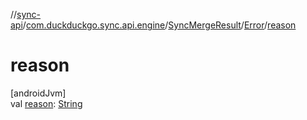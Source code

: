 //[sync-api](../../../../index.md)/[com.duckduckgo.sync.api.engine](../../index.md)/[SyncMergeResult](../index.md)/[Error](index.md)/[reason](reason.md)

# reason

[androidJvm]\
val [reason](reason.md): [String](https://kotlinlang.org/api/latest/jvm/stdlib/kotlin/-string/index.html)
